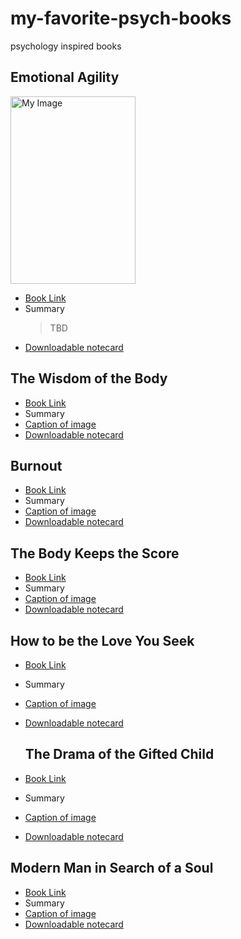 # my-favorite-psych-books
psychology inspired books

## Emotional Agility
<img src="https://m.media-amazon.com/images/I/71NREGxbytL._AC_UF1000,1000_QL80_.jpg" alt="My Image" width="200" height="300" />

- [Book Link](https://google.com)
- Summary
  >
  > TBD
- [Downloadable notecard](/notecard1)

## The Wisdom of the Body
- [Book Link](https://google.com)
- Summary
- [Caption of image](/image.png)
- [Downloadable notecard](/notecard1)

## Burnout
- [Book Link](https://google.com)
- Summary
- [Caption of image](/image.png)
- [Downloadable notecard](/notecard1)

## The Body Keeps the Score
- [Book Link](https://google.com)
- Summary
- [Caption of image](/image.png)
- [Downloadable notecard](/notecard1)

## How to be the Love You Seek
- [Book Link](https://google.com)
- Summary
- [Caption of image](/image.png)
- [Downloadable notecard](/notecard1)

  ## The Drama of the Gifted Child
- [Book Link](https://google.com)
- Summary
- [Caption of image](/image.png)
- [Downloadable notecard](/notecard1)

## Modern Man in Search of a Soul
- [Book Link](https://google.com)
- Summary
- [Caption of image](/image.png)
- [Downloadable notecard](/notecard1)
